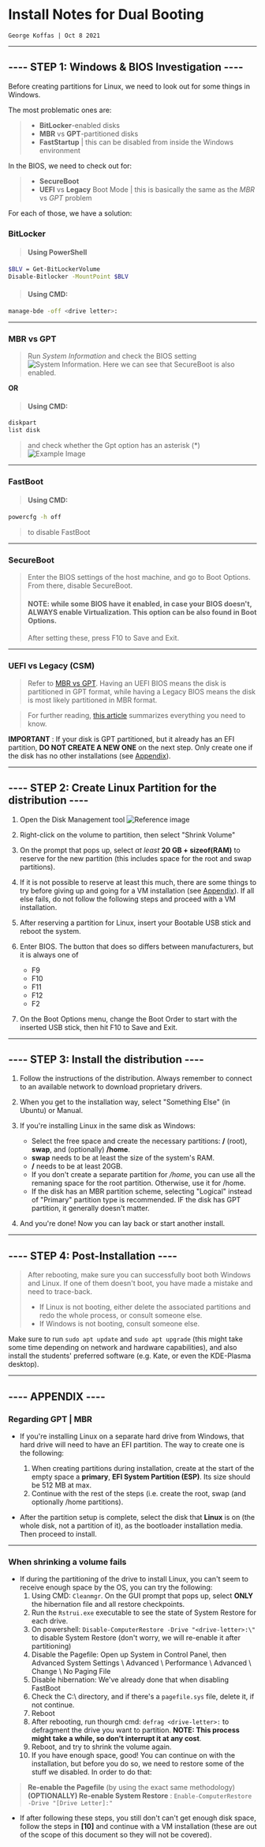 # Install Notes for Dual Booting

	George Koffas | Oct 8 2021

---

## ---- STEP 1: Windows & BIOS Investigation ----

Before creating partitions for Linux, we need to look out for some things in Windows.

The most problematic ones are:

> - **BitLocker**-enabled disks
> - **MBR** vs **GPT**-partitioned disks
> - **FastStartup** | this can be disabled from inside the Windows environment

In the BIOS, we need to check out for:

> - **SecureBoot**
> - **UEFI** vs **Legacy** Boot Mode | this is basically the same as the *MBR* vs *GPT* problem

For each of those, we have a solution:

### BitLocker
> #### Using PowerShell
>
 ```bash
$BLV = Get-BitLockerVolume
Disable-Bitlocker -MountPoint $BLV
```

> #### Using CMD:
>
```bash
manage-bde -off <drive letter>:
```
---

### <a name="mbr-gpt"></a>MBR vs GPT 
> Run *System Information* and check the BIOS setting ![System Information. Here we can see that SecureBoot is also enabled.](images/sysinfo.png)

**OR**

> #### Using CMD:
>
```bash
diskpart
list disk
```
> and check whether the Gpt option has an asterisk (\*) ![Example Image](images/diskpart.png)

---

### FastBoot
> #### Using CMD:
```bash
powercfg -h off
```
> to disable FastBoot

---
 
### SecureBoot
> Enter the BIOS settings of the host machine, and go to Boot Options. From there, disable SecureBoot.
> #### **NOTE**: while some BIOS have it enabled, in case your BIOS doesn't, **ALWAYS** enable Virtualization. This option can be also found in Boot Options.
> After setting these, press F10 to Save and Exit.

---

### UEFI vs Legacy (CSM)
> Refer to [MBR vs GPT](#mbr-gpt). Having an UEFI BIOS means the disk is partitioned in GPT format, while having a Legacy BIOS means the disk is most likely partitioned in MBR format.

> For further reading, [this article](https://help.ubuntu.com/community/UEFI) summarizes everything you need to know.

**IMPORTANT** : If your disk is GPT partitioned, but it already has an EFI partition, **DO NOT CREATE A NEW ONE** on the next step. Only create one if the disk has no other installations (see [Appendix](#appendix)).

---

## ---- STEP 2: Create Linux Partition for the distribution ----

1. Open the Disk Management tool ![Reference image](images/disk-mgmt.png)

2. Right-click on the volume to partition, then select "Shrink Volume"

3. On the prompt that pops up, select *at least* **20 GB + sizeof(RAM)** to reserve for the new partition (this includes space for the root and swap partitions).

4. If it is not possible to reserve at least this much, there are some things to try before giving up and going for a VM installation (see [Appendix](#appendix)). If all else fails, do not follow the following steps and proceed with a VM installation.

5. After reserving a partition for Linux, insert your Bootable USB stick and reboot the system.

6. Enter BIOS. The button that does so differs between manufacturers, but it is always one of
	- F9
	- F10
	- F11
	- F12
	- F2

7. On the Boot Options menu, change the Boot Order to start with the inserted USB stick, then hit F10 to Save and Exit.

---

##  ---- STEP 3: Install the distribution ----   

1. Follow the instructions of the distribution. Always remember to connect to an available network to download proprietary drivers.

2. When you get to the installation way, select "Something Else" (in Ubuntu) or Manual.

3. If you're installing Linux in the same disk as Windows:
	- Select the free space and create the necessary partitions: **\/** (root), **swap**, and (optionally) **\/home**.
	- **swap** needs to be at least the size of the system's RAM.
	- **\/** needs to be at least 20GB.
	- If you don't create a separate partition for */home*, you can use all the remaning space for the root partition. Otherwise, use it for /home.
	- If the disk has an MBR partition scheme, selecting "Logical" instead of "Primary" partition type is recommended. IF the disk has GPT partition, it generally doesn't matter.

4. And you're done! Now you can lay back or start another install.

---

## ---- STEP 4: Post-Installation ----  

> After rebooting, make sure you can successfully boot both Windows and Linux. If one of them doesn't boot, you have made a mistake and need to trace-back.
> - If Linux is not booting, either delete the associated partitions and redo the whole process, or consult someone else.
> - If Windows is not booting, consult someone else.


Make sure to run `sudo apt update` and `sudo apt upgrade` (this might take some time depending on network and hardware capabilities), and also install the students' preferred software (e.g. Kate, or even the KDE-Plasma desktop).

---

## <a name="appendix"></a>---- APPENDIX ----

### Regarding GPT | MBR

- If you're installing Linux on a separate hard drive from Windows, that hard drive will need to have an EFI partition. The way to create one is the following:
	1. When creating partitions during installation, create at the start of the empty space a **primary**, **EFI System Partition (ESP)**. Its size should be 512 MB at max.
	2. Continue with the rest of the steps (i.e. create the root, swap (and optionally /home partitions).

- After the partition setup is complete, select the disk that **Linux** is on (the whole disk, not a partition of it), as the bootloader installation media. Then proceed to install.

---

### When shrinking a volume fails

- If during the partitioning of the drive to install Linux, you can't seem to receive enough space by the OS, you can try the following:
	1. Using CMD: `Cleanmgr`. On the GUI prompt that pops up, select **ONLY** the hibernation file and all restore checkpoints.
	2. Run the `Rstrui.exe` executable to see the state of System Restore for each drive. 
	3. On powershell: `Disable-ComputerRestore -Drive "<drive-letter>:\"` to disable System Restore (don't worry, we will re-enable it after partitioning)
	4. Disable the Pagefile: Open up System in Control Panel, then Advanced System Settings \ Advanced \ Performance \ Advanced \ Change \ No Paging File
	5. Disable hibernation: We've already done that when disabling FastBoot
	6. Check the C:\ directory, and if there's a `pagefile.sys` file, delete it, if not continue.
	7. Reboot
	8. After rebooting, run thourgh cmd: `defrag <drive-letter>:` to defragment the drive you want to partition. **NOTE: This process might take a while, so don't interrupt it at any cost**.
	9. Reboot, and try to shrink the volume again.
	10. If you have enough space, good! You can continue on with the installation, but before you do so, we need to restore some of the stuff we disabled. In order to do that:
> **Re-enable the Pagefile** (by using the exact same methodology)
> **(OPTIONALLY) Re-enable System Restore** : `Enable-ComputerRestore -Drive "[Drive Letter]:"`

- If after following these steps, you still don't can't get enough disk space, follow the steps in **[10]** and continue with a VM installation (these are out of the scope of this document so they will not be covered).
